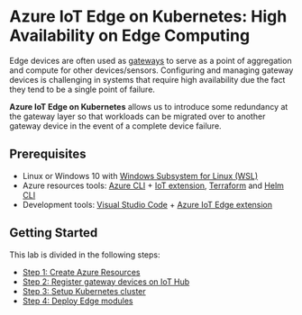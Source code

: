 # Azure IoT Edge on Kubernetes: High Availability on Edge Computing

Edge devices are often used as [gateways](https://docs.microsoft.com/en-us/azure/iot-edge/iot-edge-as-gateway) to serve as a point of aggregation and compute for other devices/sensors. Configuring and managing gateway devices is challenging in systems that require high availability due the fact they tend to be a single point of failure.

**Azure IoT Edge on Kubernetes** allows us to introduce some redundancy at the gateway layer so that workloads can be migrated over to another gateway device in the event of a complete device failure.

## Prerequisites

- Linux or Windows 10 with [Windows Subsystem for Linux (WSL)](https://docs.microsoft.com/en-us/windows/wsl/about)
- Azure resources tools: [Azure CLI](https://docs.microsoft.com/en-us/cli/azure/install-azure-cli?view=azure-cli-latest) + [IoT extension](https://github.com/Azure/azure-iot-cli-extension), [Terraform](https://docs.microsoft.com/en-us/azure/virtual-machines/linux/terraform-install-configure?toc=%2Fen-us%2Fazure%2Fterraform%2Ftoc.json&bc=%2Fen-us%2Fazure%2Fbread%2Ftoc.json#install-terraform) and [Helm CLI](https://docs.helm.sh/using_helm/#install-helm)
- Development tools: [Visual Studio Code](https://code.visualstudio.com/) + [Azure IoT Edge extension](https://marketplace.visualstudio.com/items?itemName=vsciot-vscode.azure-iot-edge)

## Getting Started

This lab is divided in the following steps:

- [Step 1: Create Azure Resources](./docs/create-azure-resources.md)
- [Step 2: Register gateway devices on IoT Hub](./docs/register-gateway-devices.md) 
- [Step 3: Setup Kubernetes cluster](./docs/setup-aks-cluster.md)
- [Step 4: Deploy Edge modules](./docs/deploy-edge-modules.md)
